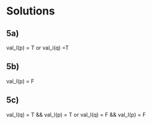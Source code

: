 # Solutions

## 5a)
val_I(p) = T or val_i(q) =T

## 5b)
val_I(p) = F

## 5c)
val_I(q) = T && val_I(p) = T or val_I(q) = F && val_I(p) = F
